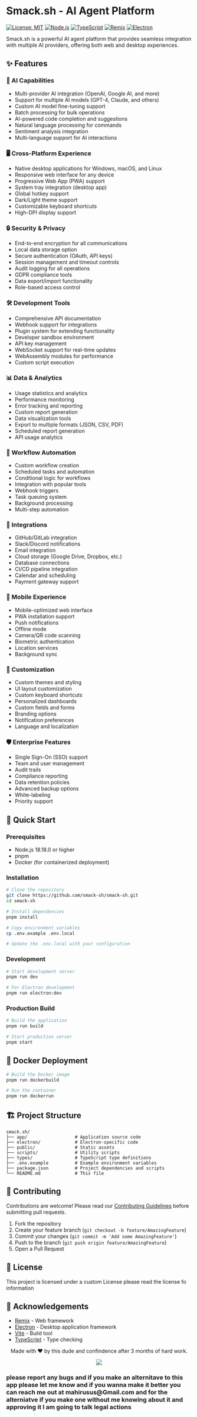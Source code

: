 # Smack.sh - AI Agent Platform

[![License: MIT](https://img.shields.io/badge/License-MIT-yellow.svg)](https://opensource.org/licenses/MIT)
[![Node.js](https://img.shields.io/badge/node-%3E%3D18.18.0-brightgreen)](https://nodejs.org/)
[![TypeScript](https://img.shields.io/badge/TypeScript-4.9.5-blue.svg)](https://www.typescriptlang.org/)
[![Remix](https://img.shields.io/badge/Remix-2.0.1-000000.svg)](https://remix.run/)
[![Electron](https://img.shields.io/badge/Electron-27.1.3-47848F.svg)](https://www.electronjs.org/)

Smack.sh is a powerful AI agent platform that provides seamless integration with multiple AI providers, offering both web and desktop experiences.

## ✨ Features

### 🤖 AI Capabilities
- Multi-provider AI integration (OpenAI, Google AI, and more)
- Support for multiple AI models (GPT-4, Claude, and others)
- Custom AI model fine-tuning support
- Batch processing for bulk operations
- AI-powered code completion and suggestions
- Natural language processing for commands
- Sentiment analysis integration
- Multi-language support for AI interactions

### 🖥️ Cross-Platform Experience
- Native desktop applications for Windows, macOS, and Linux
- Responsive web interface for any device
- Progressive Web App (PWA) support
- System tray integration (desktop app)
- Global hotkey support
- Dark/Light theme support
- Customizable keyboard shortcuts
- High-DPI display support

### 🔒 Security & Privacy
- End-to-end encryption for all communications
- Local data storage option
- Secure authentication (OAuth, API keys)
- Session management and timeout controls
- Audit logging for all operations
- GDPR compliance tools
- Data export/import functionality
- Role-based access control

### 🛠️ Development Tools
- Comprehensive API documentation
- Webhook support for integrations
- Plugin system for extending functionality
- Developer sandbox environment
- API key management
- WebSocket support for real-time updates
- WebAssembly modules for performance
- Custom script execution

### 📊 Data & Analytics
- Usage statistics and analytics
- Performance monitoring
- Error tracking and reporting
- Custom report generation
- Data visualization tools
- Export to multiple formats (JSON, CSV, PDF)
- Scheduled report generation
- API usage analytics

### 🔄 Workflow Automation
- Custom workflow creation
- Scheduled tasks and automation
- Conditional logic for workflows
- Integration with popular tools
- Webhook triggers
- Task queuing system
- Background processing
- Multi-step automation

### 🔌 Integrations
- GitHub/GitLab integration
- Slack/Discord notifications
- Email integration
- Cloud storage (Google Drive, Dropbox, etc.)
- Database connections
- CI/CD pipeline integration
- Calendar and scheduling
- Payment gateway support

### 📱 Mobile Experience
- Mobile-optimized web interface
- PWA installation support
- Push notifications
- Offline mode
- Camera/QR code scanning
- Biometric authentication
- Location services
- Background sync

### 🎨 Customization
- Custom themes and styling
- UI layout customization
- Custom keyboard shortcuts
- Personalized dashboards
- Custom fields and forms
- Branding options
- Notification preferences
- Language and localization

### 🛡️ Enterprise Features
- Single Sign-On (SSO) support
- Team and user management
- Audit trails
- Compliance reporting
- Data retention policies
- Advanced backup options
- White-labeling
- Priority support

## 🚀 Quick Start

### Prerequisites

- Node.js 18.18.0 or higher
- pnpm
- Docker (for containerized deployment)

### Installation

```bash
# Clone the repository
git clone https://github.com/smack-sh/smack-sh.git
cd smack-sh

# Install dependencies
pnpm install

# Copy environment variables
cp .env.example .env.local

# Update the .env.local with your configuration
```

### Development

```bash
# Start development server
pnpm run dev

# For Electron development
pnpm run electron:dev
```

### Production Build

```bash
# Build the application
pnpm run build

# Start production server
pnpm start
```

## 🐳 Docker Deployment

```bash
# Build the Docker image
pnpm run dockerbuild

# Run the container
pnpm run dockerrun
```

## 🏗️ Project Structure

```
smack.sh/
├── app/                  # Application source code
├── electron/             # Electron-specific code
├── public/               # Static assets
├── scripts/              # Utility scripts
├── types/                # TypeScript type definitions
├── .env.example          # Example environment variables
├── package.json          # Project dependencies and scripts
└── README.md             # This file
```

## 🤝 Contributing

Contributions are welcome! Please read our [Contributing Guidelines](CONTRIBUTING.md) before submitting pull requests.

1. Fork the repository
2. Create your feature branch (`git checkout -b feature/AmazingFeature`)
3. Commit your changes (`git commit -m 'Add some AmazingFeature'`)
4. Push to the branch (`git push origin feature/AmazingFeature`)
5. Open a Pull Request

## 📄 License

This project is licensed under a custom License please read the license fo information

## 🙏 Acknowledgements

- [Remix](https://remix.run/) - Web framework
- [Electron](https://www.electronjs.org/) - Desktop application framework
- [Vite](https://vitejs.dev/) - Build tool
- [TypeScript](https://www.typescriptlang.org/) - Type checking


<div align="center">
Made with ❤️ by this dude and confindence after 3 months of hard work.

  ![](https://github.com/user-attachments/assets/253449dc-0973-4ef2-acdb-c30f1194b463)

</div>

<div>
<h3>
please report any bugs and if you make an alternitave to this app please let me know and if you wanna make it better you can reach me out at mahirusus@Gmail.com and for the alterniatve if you make one without me knowing about it and approving it I am going to talk legal actions
</h3>
</div>
